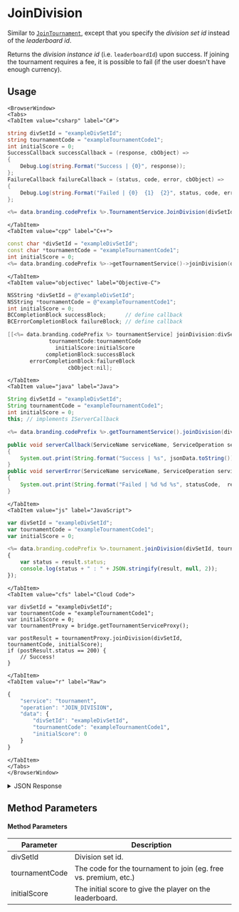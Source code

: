 # JoinDivision

Similar to <code>[JoinTournament](/api/capi/tournament/jointournament)</code>, except that you specify the *division set id* instead of the *leaderboard id*. 

Returns the *division instance id* (i.e. `leaderboardId`) upon success. If joining the tournament requires a fee, it is possible to fail (if the user doesn't have enough currency).

<PartialServop service_name="tournament" operation_name="JOIN_DIVISION" />

## Usage

```mdx-code-block
<BrowserWindow>
<Tabs>
<TabItem value="csharp" label="C#">
```

```csharp
string divSetId = "exampleDivSetId";
string tournamentCode = "exampleTournamentCode1";
int initialScore = 0;
SuccessCallback successCallback = (response, cbObject) =>
{
    Debug.Log(string.Format("Success | {0}", response));
};
FailureCallback failureCallback = (status, code, error, cbObject) =>
{
    Debug.Log(string.Format("Failed | {0}  {1}  {2}", status, code, error));
};

<%= data.branding.codePrefix %>.TournamentService.JoinDivision(divSetId, tournamentCode, initialScore, successCallback, failureCallback);
```

```mdx-code-block
</TabItem>
<TabItem value="cpp" label="C++">
```

```cpp
const char *divSetId = "exampleDivSetId";
const char *tournamentCode = "exampleTournamentCode1";
int initialScore = 0;
<%= data.branding.codePrefix %>->getTournamentService()->joinDivision(divSetId, tournamentCode, initialScore, this);
```

```mdx-code-block
</TabItem>
<TabItem value="objectivec" label="Objective-C">
```

```objectivec
NSString *divSetId = @"exampleDivSetId";
NSString *tournamentCode = @"exampleTournamentCode1";
int initialScore = 0;
BCCompletionBlock successBlock;      // define callback
BCErrorCompletionBlock failureBlock; // define callback

[[<%= data.branding.codePrefix %> tournamentService] joinDivision:divSetId
             tournamentCode:tournamentCode
               initialScore:initialScore
            completionBlock:successBlock
       errorCompletionBlock:failureBlock
                   cbObject:nil];
```

```mdx-code-block
</TabItem>
<TabItem value="java" label="Java">
```

```java
String divSetId = "exampleDivSetId";
String tournamentCode = "exampleTournamentCode1";
int initialScore = 0;
this; // implements IServerCallback

<%= data.branding.codePrefix %>.getTournamentService().joinDivision(divSetId, tournamentCode, initialScore, this);

public void serverCallback(ServiceName serviceName, ServiceOperation serviceOperation, JSONObject jsonData)
{
    System.out.print(String.format("Success | %s", jsonData.toString()));
}
public void serverError(ServiceName serviceName, ServiceOperation serviceOperation, int statusCode, int reasonCode, String jsonError)
{
    System.out.print(String.format("Failed | %d %d %s", statusCode,  reasonCode, jsonError.toString()));
}
```

```mdx-code-block
</TabItem>
<TabItem value="js" label="JavaScript">
```

```javascript
var divSetId = "exampleDivSetId";
var tournamentCode = "exampleTournamentCode1";
var initialScore = 0;

<%= data.branding.codePrefix %>.tournament.joinDivision(divSetId, tournamentCode, initialScore, result =>
{
	var status = result.status;
	console.log(status + " : " + JSON.stringify(result, null, 2));
});
```

```mdx-code-block
</TabItem>
<TabItem value="cfs" label="Cloud Code">
```

```cfscript
var divSetId = "exampleDivSetId";
var tournamentCode = "exampleTournamentCode1";
var initialScore = 0;
var tournamentProxy = bridge.getTournamentServiceProxy();

var postResult = tournamentProxy.joinDivision(divSetId, tournamentCode, initialScore);
if (postResult.status == 200) {
    // Success!
}
```

```mdx-code-block
</TabItem>
<TabItem value="r" label="Raw">
```

```r
{
	"service": "tournament",
	"operation": "JOIN_DIVISION",
	"data": {
		"divSetId": "exampleDivSetId",
		"tournamentCode": "exampleTournamentCode1",
		"initialScore": 0
	}
}
```

```mdx-code-block
</TabItem>
</Tabs>
</BrowserWindow>
```

<details>
<summary>JSON Response</summary>

```json
{
    "data": {
        "entryFee": {},
        "createdAt": 1654717860000,
        "balance": {
            "currency": {
                "coin": {
                    "consumed": 0,
                    "balance": 25000,
                    "purchased": 25000,
                    "awarded": 0
                }
            }
        },
        "leaderboardId": "^D^weekly^2",
        "enrolled": true
    },
    "status": 200
}
```
</details>

## Method Parameters
#### Method Parameters
Parameter | Description
--------- | -----------
divSetId | Division set id.
tournamentCode | The code for the tournament to join (eg. free vs. premium, etc.)
initialScore | The initial score to give the player on the leaderboard.


